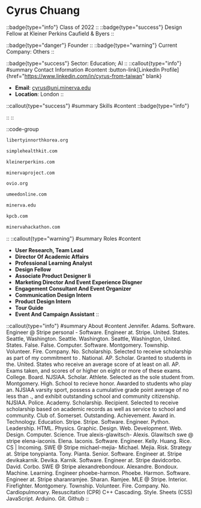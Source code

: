 # Cyrus Chuang
::badge{type="info"}
Class of 2022
::
::badge{type="success"}
Design Fellow at Kleiner Perkins Caufield & Byers
::

::badge{type="danger"}
Founder
::
::badge{type="warning"}
Current Company: Others
::

::badge{type="success"}
Sector: Education; AI
::
::callout{type="info"}
#summary
Contact Information
#content
:button-link[LinkedIn Profile]{href="https://www.linkedin.com/in/cyrus-from-taiwan" blank}
- **Email**: cyrus@uni.minerva.edu
- **Location**: London
::

::callout{type="success"}
#summary
Skills
#content
::badge{type="info"}

::
::

::code-group
```bash [Liberty in North Korea]
libertyinnorthkorea.org
```
```bash [Simplehealthkit]
simplehealthkit.com
```
```bash [KPCB]
kleinerperkins.com
```
```bash [Minerva Project]
minervaproject.com
```
```bash [Ovio]
ovio.org
```
```bash [Umeedonline - NGO]
umeedonline.com
```
```bash [Minerva]
minerva.edu
```
```bash [Kleiner Perkins Caufield & Byers]
kpcb.com
```
```bash [Minerva Hackathon]
minervahackathon.com
```
::
::callout{type="warning"}
#summary
Roles
#content
- **User Research, Team Lead**
- **Director Of Academic Affairs**
- **Professional Learning Analyst**
- **Design Fellow**
- **Associate Product Designer Ii**
- **Marketing Director And Event Experience Disgner**
- **Engagement Consultant And Event Organizer**
- **Communication Design Intern**
- **Product Design Intern**
- **Tour Guide**
- **Event And Campaign Assistant**
::

::callout{type="info"}
#summary
About
#content
Jennifer. Adams. Software. Engineer @ Stripe personal - Software. Engineer at. Stripe. United. States. Seattle, Washington. Seattle. Washington. Seattle, Washington, United. States. False. False. Computer. Software. Montgomery. Township. Volunteer. Fire. Company. No. Scholarship. Selected to receive scholarship as part of my commitment to . National. AP. Scholar. Granted to students in the. United. States who receive an average score of at least on all. AP. Exams taken, and scores of or higher on eight or more of these exams. College. Board. NJSIAA. Scholar. Athlete. Selected as the sole student from. Montgomery. High. School to recieve honor. Awarded to students who play an. NJSIAA varsity sport, possess a cumulative grade point average of no less than ., and exhibit outstanding school and community citizenship. NJSIAA. Police. Academy. Scholarship. Recipient. Selected to receive scholarship based on academic records as well as service to school and community. Club of. Somerset. Outstanding. Achievement. Award in. Technology. Education. Stripe. Stripe. Software. Engineer. Python. Leadership. HTML. Physics. Graphic. Design. Web. Development. Web. Design. Computer. Science. True alexis-glawitsch- Alexis. Glawitsch swe @ stripe elena-iaconis. Elena. Iaconis. Software. Engineer. Kelly. Huang. Rice. CS | Incoming. SWE @ Stripe michael-mejia- Michael. Mejia. Risk. Strategy at. Stripe tonypianta. Tony. Pianta. Senior. Software. Engineer at. Stripe devikakarnik. Devika. Karnik. Software. Engineer at. Stripe davidcorbo. David. Corbo. SWE @ Stripe alexandrebondoux. Alexandre. Bondoux. Machine. Learning. Engineer phoebe-harmon. Phoebe. Harmon. Software. Engineer at. Stripe sharanramjee. Sharan. Ramjee. MLE @ Stripe. Interior. Firefighter. Montgomery. Township. Volunteer. Fire. Company. No. Cardiopulmonary. Resuscitation (CPR) C++ Cascading. Style. Sheets (CSS) JavaScript. Arduino. Git. Github
::
